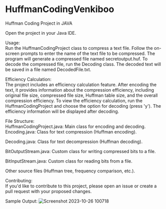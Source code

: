 # HuffmanCodingVenkiboo
Huffman Coding Project in JAVA

Open the project in your Java IDE.

Usage:          
Run the HuffmanCodingProject class to compress a text file.
Follow the on-screen prompts to enter the name of the text file to be compressed.
The program will generate a compressed file named secretoutput.huf.
To decode the compressed file, run the Decoding class. The decoded text will be saved in a file named DecodedFile.txt.


Efficiency Calculation:          
The project includes an efficiency calculation feature. After encoding the text, it provides information about the compression efficiency, including original file size, compressed file size, Huffman table size, and the overall compression efficiency.
To view the efficiency calculation, run the HuffmanCodingProject and choose the option for decoding (press 'y'). The efficiency information will be displayed after decoding.

File Structure:          
HuffmanCodingProject.java: Main class for encoding and decoding.
Encoding.java: Class for text compression (Huffman encoding).

Decoding.java: Class for text decompression (Huffman decoding).

BitOutputStream.java: Custom class for writing compressed bits to a file.

BitInputStream.java: Custom class for reading bits from a file.

Other source files (Huffman tree, frequency comparison, etc.).

Contributing:          
If you'd like to contribute to this project, please open an issue or create a pull request with your proposed changes.

Sample Output:
![Screenshot 2023-10-26 100718](https://github.com/VengadesaBoopathi/HuffmanCodingVenkiboo/assets/131509767/e33869a6-fbc8-484a-9cad-457a2da38a60)
